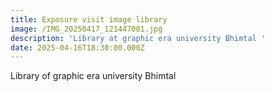 ```yaml
---
title: Exposure visit image library
image: /IMG_20250417_121447081.jpg
description: 'Library at graphic era university Bhimtal '
date: 2025-04-16T18:30:00.000Z
---
```


Library of graphic era university Bhimtal 
